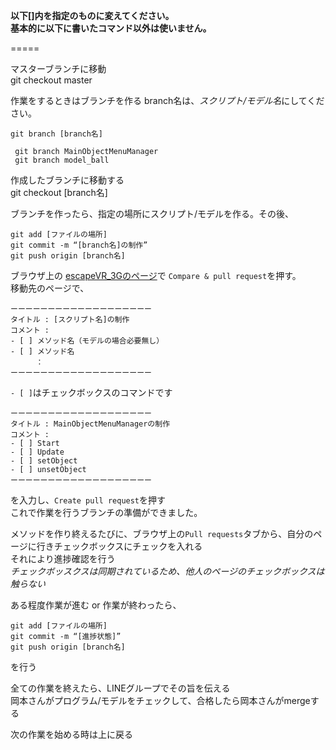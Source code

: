 **以下[]内を指定のものに変えてください。  
基本的に以下に書いたコマンド以外は使いません。**  

=====

マスターブランチに移動  
    git checkout master
    

作業をするときはブランチを作る
branch名は、*スクリプト/モデル名*にしてください。

    git branch [branch名]
    
```html:sample
 git branch MainObjectMenuManager
 git branch model_ball
```

作成したブランチに移動する  
    git checkout [branch名]
    

ブランチを作ったら、指定の場所にスクリプト/モデルを作る。その後、

    git add [ファイルの場所]
    git commit -m “[branch名]の制作”
    git push origin [branch名]

ブラウザ上の [escapeVR_3Gのページ](https://github.com/shihoooox/escapeVR_3G "escapeVR_3G")で
`Compare & pull request`を押す。  
移動先のページで、

    ーーーーーーーーーーーーーーーーーーー
    タイトル : [スクリプト名]の制作
    コメント : 
    - [ ] メソッド名（モデルの場合必要無し）
    - [ ] メソッド名
    	　：
    ーーーーーーーーーーーーーーーーーーー 

`- [ ]`はチェックボックスのコマンドです

```html:sample
ーーーーーーーーーーーーーーーーーーー
タイトル : MainObjectMenuManagerの制作
コメント : 
- [ ] Start
- [ ] Update
- [ ] setObject
- [ ] unsetObject
ーーーーーーーーーーーーーーーーーーー 
```

を入力し、`Create pull request`を押す  
これで作業を行うブランチの準備ができました。  

メソッドを作り終えるたびに、ブラウザ上の`Pull requests`タブから、自分のページに行きチェックボックスにチェックを入れる  
それにより進捗確認を行う  
*チェックボッスクスは同期されているため、他人のページのチェックボックスは触らない*


ある程度作業が進む or 作業が終わったら、

    git add [ファイルの場所]
    git commit -m “[進捗状態]”
    git push origin [branch名]

を行う

全ての作業を終えたら、LINEグループでその旨を伝える  
岡本さんがプログラム/モデルをチェックして、合格したら岡本さんがmergeする

次の作業を始める時は上に戻る